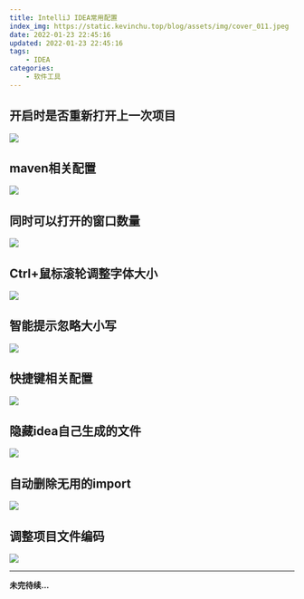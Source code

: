 ```yaml
---
title: IntelliJ IDEA常用配置
index_img: https://static.kevinchu.top/blog/assets/img/cover_011.jpeg
date: 2022-01-23 22:45:16
updated: 2022-01-23 22:45:16
tags:
    - IDEA
categories:
    - 软件工具
---
```

## 开启时是否重新打开上一次项目
![](https://static.kevinchu.top/blog/public/idea-conf-01.png)



## maven相关配置
![](https://static.kevinchu.top/blog/public/idea-conf-02.png)



## 同时可以打开的窗口数量
![](https://static.kevinchu.top/blog/public/idea-conf-03.png)



## Ctrl+鼠标滚轮调整字体大小
![](https://static.kevinchu.top/blog/public/idea-conf-04.png)


## 智能提示忽略大小写
![](https://static.kevinchu.top/blog/public/idea-conf-05.png)


## 快捷键相关配置
![](https://static.kevinchu.top/blog/public/idea-conf-06.png)


## 隐藏idea自己生成的文件
![](https://static.kevinchu.top/blog/public/idea-conf-07.png)



## 自动删除无用的import
![](https://static.kevinchu.top/blog/public/idea-conf-08.png)



## 调整项目文件编码
![](https://static.kevinchu.top/blog/public/idea-conf-09.png)


---
**未完待续...**
